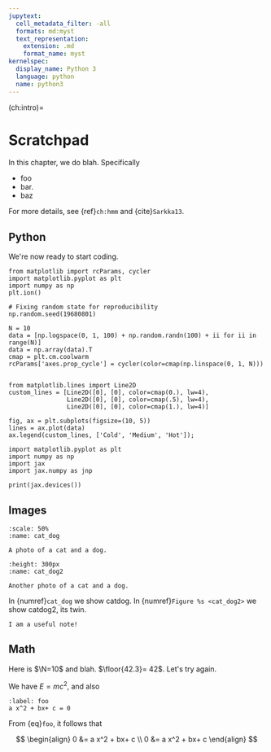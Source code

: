 ```yaml
---
jupytext:
  cell_metadata_filter: -all
  formats: md:myst
  text_representation:
    extension: .md
    format_name: myst
kernelspec:
  display_name: Python 3
  language: python
  name: python3
---
```


(ch:intro)=
# Scratchpad


In this chapter, we do blah.
Specifically

- foo
- bar.
- baz

For more details, see 
{ref}`ch:hmm` and  {cite}`Sarkka13`.


## Python

We\'re now ready to start coding.

```{code-cell}
from matplotlib import rcParams, cycler
import matplotlib.pyplot as plt
import numpy as np
plt.ion()
```

```{code-cell}
# Fixing random state for reproducibility
np.random.seed(19680801)

N = 10
data = [np.logspace(0, 1, 100) + np.random.randn(100) + ii for ii in range(N)]
data = np.array(data).T
cmap = plt.cm.coolwarm
rcParams['axes.prop_cycle'] = cycler(color=cmap(np.linspace(0, 1, N)))


from matplotlib.lines import Line2D
custom_lines = [Line2D([0], [0], color=cmap(0.), lw=4),
                Line2D([0], [0], color=cmap(.5), lw=4),
                Line2D([0], [0], color=cmap(1.), lw=4)]

fig, ax = plt.subplots(figsize=(10, 5))
lines = ax.plot(data)
ax.legend(custom_lines, ['Cold', 'Medium', 'Hot']);
```

```{code-cell}
import matplotlib.pyplot as plt
import numpy as np
import jax
import jax.numpy as jnp

print(jax.devices())
```

## Images


<!---
![](https://myst-parser.readthedocs.io/en/latest/_static/logo-wide.svg)


<img src="https://github.com/probml/probml-notebooks/blob/main/images/cat_dog.jpg"
style="height:200">
-->

```{figure} /figures/cat_dog.jpg
:scale: 50%
:name: cat_dog

A photo of a cat and a dog.
```

```{figure} /figures/cat_dog.jpg
:height: 300px
:name: cat_dog2

Another photo of a cat and a dog.
```

In {numref}`cat_dog` 
we show catdog.
In {numref}`Figure %s <cat_dog2>` we show catdog2, its twin.

```{note}
I am a useful note!
```

## Math

Here is $\N=10$ and blah. $\floor{42.3}= 42$. Let's try again.

We have $E= mc^2$, and also

```{math}
:label: foo
a x^2 + bx+ c = 0
```

From {eq}`foo`, it follows that

$$
\begin{align}
0 &= a x^2 + bx+ c \\
0 &= a x^2 + bx+ c 
\end{align}
$$

